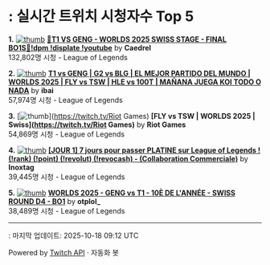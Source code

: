 # : 실시간 트위치 시청자수 Top 5

**1.** [![thumb](https://static-cdn.jtvnw.net/previews-ttv/live_user_caedrel-320x180.jpg)](https://twitch.tv/Caedrel)
**[🔴T1 VS GENG - WORLDS 2025 SWISS STAGE - FINAL BO1S🔴!dpm !displate !youtube](https://twitch.tv/Caedrel)** by **Caedrel**<br>132,802명 시청  - League of Legends

**2.** [![thumb](https://static-cdn.jtvnw.net/previews-ttv/live_user_ibai-320x180.jpg)](https://twitch.tv/ibai)
**[T1 vs GENG | G2 vs BLG | EL MEJOR PARTIDO DEL MUNDO | WORLDS 2025 | FLY vs TSW | HLE vs 100T | MAÑANA JUEGA KOI TODO O NADA](https://twitch.tv/ibai)** by **ibai**<br>57,974명 시청  - League of Legends

**3.** [![thumb](https://static-cdn.jtvnw.net/previews-ttv/live_user_riotgames-320x180.jpg)](https://twitch.tv/Riot Games)
**[FLY vs TSW | WORLDS 2025 | Swiss](https://twitch.tv/Riot Games)** by **Riot Games**<br>54,869명 시청  - League of Legends

**4.** [![thumb](https://static-cdn.jtvnw.net/previews-ttv/live_user_inoxtag-320x180.jpg)](https://twitch.tv/Inoxtag)
**[[JOUR 1] 7 jours pour passer PLATINE sur League of Legends ! (!rank) (!point) (!revolut) (!revocash) - (Collaboration Commerciale)](https://twitch.tv/Inoxtag)** by **Inoxtag**<br>39,445명 시청  - League of Legends

**5.** [![thumb](https://static-cdn.jtvnw.net/previews-ttv/live_user_otplol_-320x180.jpg)](https://twitch.tv/otplol_)
**[WORLDS 2025 - GENG vs T1 - 10È DE L'ANNÉE - SWISS ROUND D4 - BO1](https://twitch.tv/otplol_)** by **otplol_**<br>38,489명 시청  - League of Legends


---
: 마지막 업데이트: 2025-10-18 09:12 UTC

Powered by [Twitch API](https://dev.twitch.tv/docs/api/reference) · 자동화 봇